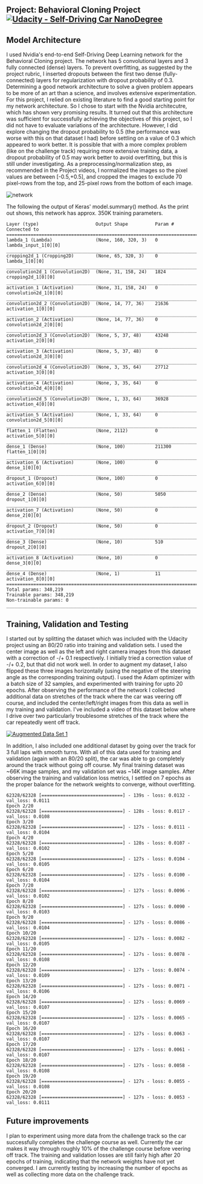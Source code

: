  ## Project: Behavioral Cloning Project [![Udacity - Self-Driving Car NanoDegree](https://s3.amazonaws.com/udacity-sdc/github/shield-carnd.svg)](http://www.udacity.com/drive)

Model Architecture
---
I used Nvidia's end-to-end Self-Driving Deep Learning network for the Behavioral Cloning project. The network has 5 convolutional layers and 3 fully connected (dense) layers. To prevent overfitting, as suggested by the project rubric, I inserted dropouts between the first two dense (fully-connected) layers for regularization with dropout probability of 0.3. Determining a good network architecture to solve a given problem appears to be more of an art than a science, and involves extensive experimentation. For this project, I relied on existing literature to find a good starting point for my network architecture. So I chose to start with the Nvidia architecutre, which has shown very promising results. It turned out that this architecture was sufficient for successfully achieving the objectives of this project, so I did not have to evaluate variations of the architecture. However, I did explore changing the dropout probability to 0.5 (the performance was worse with this on that dataset I had) before settling on a value of 0.3 which appeared to work better. It is possible that with a more complex problem (like on the challenge track) requiring more extensive training data, a dropout probability of 0.5 may work better to avoid overfitting, but this is still under investigating. As a preprocessing/normalization step, as recommended in the Project videos, I normalized the images so the pixel values are between [-0.5,+0.5], and cropped the images to exclude 70 pixel-rows from the top, and 25-pixel rows from the bottom of each image.

![network](https://github.com/calvinhobbes119/BehavioralCloning/blob/master/DriveNetwork.png) 

The following the output of Keras' model.summary() method. As the print out shows, this network has approx. 350K training parameters.

```text
Layer (type)                     Output Shape          Param #     Connected to
====================================================================================================
lambda_1 (Lambda)                (None, 160, 320, 3)   0           lambda_input_1[0][0]
____________________________________________________________________________________________________
cropping2d_1 (Cropping2D)        (None, 65, 320, 3)    0           lambda_1[0][0]
____________________________________________________________________________________________________
convolution2d_1 (Convolution2D)  (None, 31, 158, 24)   1824        cropping2d_1[0][0]
____________________________________________________________________________________________________
activation_1 (Activation)        (None, 31, 158, 24)   0           convolution2d_1[0][0]
____________________________________________________________________________________________________
convolution2d_2 (Convolution2D)  (None, 14, 77, 36)    21636       activation_1[0][0]
____________________________________________________________________________________________________
activation_2 (Activation)        (None, 14, 77, 36)    0           convolution2d_2[0][0]
____________________________________________________________________________________________________
convolution2d_3 (Convolution2D)  (None, 5, 37, 48)     43248       activation_2[0][0]
____________________________________________________________________________________________________
activation_3 (Activation)        (None, 5, 37, 48)     0           convolution2d_3[0][0]
____________________________________________________________________________________________________
convolution2d_4 (Convolution2D)  (None, 3, 35, 64)     27712       activation_3[0][0]
____________________________________________________________________________________________________
activation_4 (Activation)        (None, 3, 35, 64)     0           convolution2d_4[0][0]
____________________________________________________________________________________________________
convolution2d_5 (Convolution2D)  (None, 1, 33, 64)     36928       activation_4[0][0]
____________________________________________________________________________________________________
activation_5 (Activation)        (None, 1, 33, 64)     0           convolution2d_5[0][0]
____________________________________________________________________________________________________
flatten_1 (Flatten)              (None, 2112)          0           activation_5[0][0]
____________________________________________________________________________________________________
dense_1 (Dense)                  (None, 100)           211300      flatten_1[0][0]
____________________________________________________________________________________________________
activation_6 (Activation)        (None, 100)           0           dense_1[0][0]
____________________________________________________________________________________________________
dropout_1 (Dropout)              (None, 100)           0           activation_6[0][0]
____________________________________________________________________________________________________
dense_2 (Dense)                  (None, 50)            5050        dropout_1[0][0]
____________________________________________________________________________________________________
activation_7 (Activation)        (None, 50)            0           dense_2[0][0]
____________________________________________________________________________________________________
dropout_2 (Dropout)              (None, 50)            0           activation_7[0][0]
____________________________________________________________________________________________________
dense_3 (Dense)                  (None, 10)            510         dropout_2[0][0]
____________________________________________________________________________________________________
activation_8 (Activation)        (None, 10)            0           dense_3[0][0]
____________________________________________________________________________________________________
dense_4 (Dense)                  (None, 1)             11          activation_8[0][0]
====================================================================================================
Total params: 348,219
Trainable params: 348,219
Non-trainable params: 0
____________________________________________________________________________________________________
```
Training, Validation and Testing
---
I started out by splitting the dataset which was included with the Udacity project using an 80/20 ratio into training and validation sets. I used the center image as well as the left and right camera images from this dataset with a correction of -/+ 0.1 respectively. I initially tried a correction value of -/+ 0.2, but that did not work well. In order to augment my dataset, I also flipped these three images horizontally (using the negative of the steering angle as the corresponding training output). I used the Adam optimizer with a batch size of 32 samples, and experimented with training for upto 20 epochs. After observing the performance of the network I collected additional data on stretches of the track where the car was veering off course, and included the center/left/right images from this data as well in my training and validation. I've included a video of this dataset below where I drive over two particularly troublesome stretches of the track where the car repeatedly went off track.

[![Augmented Data Set 1](https://github.com/calvinhobbes119/BehavioralCloning/blob/master/Untitled.png)](https://youtu.be/RFD8soBKVxM)

In addition, I also included one additional dataset by going over the track for 3 full laps with smooth turns. With all of this data used for training and validation (again with an 80/20 split), the car was able to go completely around the track without going off course. My final training dataset was ~66K image samples, and my validation set was ~14K image samples. After observing the training and validation loss metrics, I settled on 7 epochs as the proper balance for the network weights to converge, without overfitting.

```text
62328/62328 [==============================] - 139s - loss: 0.0132 - val_loss: 0.0111
Epoch 2/20
62328/62328 [==============================] - 128s - loss: 0.0117 - val_loss: 0.0108
Epoch 3/20
62328/62328 [==============================] - 127s - loss: 0.0111 - val_loss: 0.0104
Epoch 4/20
62328/62328 [==============================] - 128s - loss: 0.0107 - val_loss: 0.0102
Epoch 5/20
62328/62328 [==============================] - 127s - loss: 0.0104 - val_loss: 0.0105
Epoch 6/20
62328/62328 [==============================] - 127s - loss: 0.0100 - val_loss: 0.0104
Epoch 7/20
62328/62328 [==============================] - 127s - loss: 0.0096 - val_loss: 0.0102
Epoch 8/20
62328/62328 [==============================] - 127s - loss: 0.0090 - val_loss: 0.0103
Epoch 9/20
62328/62328 [==============================] - 127s - loss: 0.0086 - val_loss: 0.0104
Epoch 10/20
62328/62328 [==============================] - 127s - loss: 0.0082 - val_loss: 0.0105
Epoch 11/20
62328/62328 [==============================] - 127s - loss: 0.0078 - val_loss: 0.0108
Epoch 12/20
62328/62328 [==============================] - 127s - loss: 0.0074 - val_loss: 0.0109
Epoch 13/20
62328/62328 [==============================] - 127s - loss: 0.0071 - val_loss: 0.0106
Epoch 14/20
62328/62328 [==============================] - 127s - loss: 0.0069 - val_loss: 0.0107
Epoch 15/20
62328/62328 [==============================] - 127s - loss: 0.0065 - val_loss: 0.0107
Epoch 16/20
62328/62328 [==============================] - 127s - loss: 0.0063 - val_loss: 0.0107
Epoch 17/20
62328/62328 [==============================] - 127s - loss: 0.0061 - val_loss: 0.0107
Epoch 18/20
62328/62328 [==============================] - 127s - loss: 0.0058 - val_loss: 0.0108
Epoch 19/20
62328/62328 [==============================] - 127s - loss: 0.0055 - val_loss: 0.0108
Epoch 20/20
62328/62328 [==============================] - 127s - loss: 0.0053 - val_loss: 0.0111
```
Future improvements
---
I plan to experiment using more data from the challenge track so the car successfully completes the challenge course as well. Currently the car makes it way through roughly 10% of the challenge course before veering off track. The training and validation losses are still fairly high after 20 epochs of training, indicating that the network weights have not yet converged. I am currently testing by increasing the number of epochs as well as collecting more data on the challenge track.
